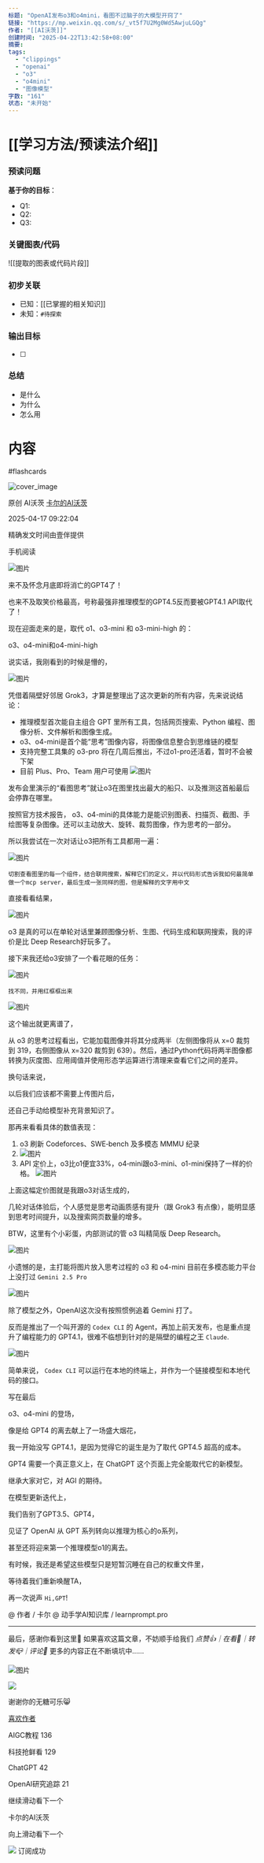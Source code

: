 ```yaml
---
标题: "OpenAI发布o3和o4mini，看图不过脑子的大模型开窍了"
链接: "https://mp.weixin.qq.com/s/_vt5f7U2Mg0Wd5AwjuLGQg"
作者: "[[AI沃茨]]"
创建时间: "2025-04-22T13:42:58+08:00"
摘要:
tags:
  - "clippings"
  - "openai"
  - "o3"
  - "o4mini"
  - "图像模型"
字数: "161"
状态: "未开始"
---
```

# [[学习方法/预读法介绍]]
### 预读问题  
**基于你的目标**：
- Q1: 
- Q2: 
- Q3:   

### 关键图表/代码  
![[提取的图表或代码片段]]
### 初步关联  
- 已知：[[已掌握的相关知识]]  
- 未知：`#待探索`  

### 输出目标
- [ ] 

### 总结
- 是什么
- 为什么
- 怎么用

# 内容
#flashcards

![cover_image](https://mmbiz.qpic.cn/mmbiz_jpg/YEhakvKZjXlHmpBHsDfV5DnJ0kFicNZYLymzDXesR87EI3ibdpAAe38QFMpdrG00BY2yNvpWjkmodGxCDia7vhfhg/0?wx_fmt=jpeg)

原创 AI沃茨 [卡尔的AI沃茨](https://mp.weixin.qq.com/s/)

2025-04-17 09:22:04

精确发文时间由壹伴提供

手机阅读

![图片](https://mmbiz.qpic.cn/mmbiz_gif/YEhakvKZjXnldP5j86gl7F0BX2wnsreS7y5dnqT3nNMR5E3blh98PEOVETviaQ0K7mXFibG9uzTIK2ruLXq1Eo9Q/640?wx_fmt=gif&from=appmsg&tp=webp&wxfrom=5&wx_lazy=1)

来不及怀念月底即将消亡的GPT4了！

也来不及取笑价格最高，号称最强非推理模型的GPT4.5反而要被GPT4.1 API取代了！

现在迎面走来的是，取代 o1、o3-mini 和 o3-mini-high 的：

o3、o4-mini和o4-mini-high

说实话，我刚看到的时候是懵的，

![图片](https://mmbiz.qpic.cn/mmbiz_jpg/YEhakvKZjXnldP5j86gl7F0BX2wnsreS7jeQ00SFGsmFtnsU5ygo31kzRaZ13Eo5NtIddpK8EAXGYdPPaOmfibg/640?wx_fmt=jpeg&from=appmsg&tp=webp&wxfrom=5&wx_lazy=1&wx_co=1)

凭借着隔壁好邻居 Grok3，才算是整理出了这次更新的所有内容，先来说说结论：

- 推理模型首次能自主组合 GPT 里所有工具，包括网页搜索、Python 编程、图像分析、文件解析和图像生成。
- o3、o4-mini是首个能“思考”图像内容，将图像信息整合到思维链的模型
- 支持完整工具集的 o3-pro 将在几周后推出，不过o1-pro还活着，暂时不会被下架
- 目前 Plus、Pro、Team 用户可使用
![图片](https://mmbiz.qpic.cn/mmbiz_png/YEhakvKZjXnldP5j86gl7F0BX2wnsreSKSibzEuy8G1O1iaibTnjzkl6v63TibDqIzic6ddtqLsQctncUCXGKdEibFAw/640?wx_fmt=png&from=appmsg&tp=webp&wxfrom=5&wx_lazy=1&wx_co=1)

发布会里演示的“看图思考”就让o3在图里找出最大的船只、以及推测这首船最后会停靠在哪里。

按照官方技术报告， o3、o4-mini的具体能力是能识别图表、扫描页、截图、手绘图等复杂图像。还可以主动放大、旋转、裁剪图像，作为思考的一部分。

所以我尝试在一次对话让o3把所有工具都用一遍：

![图片](https://mmbiz.qpic.cn/mmbiz_png/YEhakvKZjXnldP5j86gl7F0BX2wnsreSSF84BWBjJsWRBgicsvYUamOO6KfPboMbeS8ia8x0VUw9tE7WPpKUp5Gw/640?wx_fmt=png&from=appmsg&tp=webp&wxfrom=5&wx_lazy=1&wx_co=1)

```
切割查看图里的每一个组件，结合联网搜索，解释它们的定义，并以代码形式告诉我如何最简单做一个mcp server，最后生成一张同样的图，但是解释的文字用中文
```

直接看看结果，

![图片](https://mmbiz.qpic.cn/mmbiz_jpg/YEhakvKZjXnldP5j86gl7F0BX2wnsreS5OT1w66j7EFr8fzPnzCu51gazEgjNLYFAqobt7W1bXknJpug4dEJ7Q/640?wx_fmt=jpeg&from=appmsg&tp=webp&wxfrom=5&wx_lazy=1&wx_co=1)

o3 是真的可以在单轮对话里兼顾图像分析、生图、代码生成和联网搜索，我的评价是比 Deep Research好玩多了。

接下来我还给o3安排了一个看花眼的任务：

![图片](https://mmbiz.qpic.cn/mmbiz_png/YEhakvKZjXnldP5j86gl7F0BX2wnsreSunbhB22nIKbqfibGXKWrRF2RY7zrY6C7kGRVAghDHbjA16RKdGlFp7Q/640?wx_fmt=png&from=appmsg&tp=webp&wxfrom=5&wx_lazy=1&wx_co=1)

```
找不同，并用红框框出来
```
![图片](https://mmbiz.qpic.cn/mmbiz_png/YEhakvKZjXnldP5j86gl7F0BX2wnsreSsjIKhIXM98KxcxzbTyC8IDeTGRAcaBddTXtqCear3RMhoPPgfOuQAw/640?wx_fmt=png&from=appmsg&tp=webp&wxfrom=5&wx_lazy=1&wx_co=1)

这个输出就更离谱了，

从 o3 的思考过程看出，它能加载图像并将其分成两半（左侧图像将从 x=0 裁剪到 319，右侧图像从 x=320 裁剪到 639）。然后，通过Python代码将两半图像都转换为灰度图、应用阈值并使用形态学运算进行清理来查看它们之间的差异。

换句话来说，

以后我们应该都不需要上传图片后，

还自己手动给模型补充背景知识了。

那再来看看具体的数值表现：

1. o3 刷新 Codeforces、SWE‑bench 及多模态 MMMU 纪录
2. ![图片](https://mmbiz.qpic.cn/mmbiz_png/YEhakvKZjXnldP5j86gl7F0BX2wnsreSGRptuCjKBPheq6HziceSiaZwPu5Fwlo18r6vBedzWx4Sx78ePGobRSXw/640?wx_fmt=png&from=appmsg&tp=webp&wxfrom=5&wx_lazy=1&wx_co=1)
3. API 定价上，o3比o1便宜33%，o4‑mini跟o3-mini、o1-mini保持了一样的价格。
![图片](https://mmbiz.qpic.cn/mmbiz_png/YEhakvKZjXnldP5j86gl7F0BX2wnsreS7BPHEXckwd7y0UibmRFiarSpcDE803Ar7PAygibNicSGFvQe0sFE6L5n5w/640?wx_fmt=png&from=appmsg&tp=webp&wxfrom=5&wx_lazy=1&wx_co=1)

上面这幅定价图就是我跟o3对话生成的，

几轮对话体验后，个人感觉是思考动画质感有提升（跟 Grok3 有点像），能明显感到思考时间提升，以及搜索网页数量的增多。

BTW，这里有个小彩蛋，内部测试的管 o3 叫精简版 Deep Research。

![图片](https://mmbiz.qpic.cn/mmbiz_png/YEhakvKZjXnldP5j86gl7F0BX2wnsreSMwq3YtxSWicMvZakQeKsLtWoqM7PtZgKWBGjgPHaJd18vjiaaavCj9uw/640?wx_fmt=png&from=appmsg&tp=webp&wxfrom=5&wx_lazy=1&wx_co=1)

小遗憾的是，主打能将图片放入思考过程的 o3 和 o4-mini 目前在多模态能力平台上没打过 `Gemini 2.5 Pro`

![图片](https://mmbiz.qpic.cn/mmbiz_jpg/YEhakvKZjXnldP5j86gl7F0BX2wnsreS8DgDglkECHalUaKUibl2k0JEUewuoNPJapCqAtztpGqpIPIUkdYNCicQ/640?wx_fmt=jpeg&from=appmsg&tp=webp&wxfrom=5&wx_lazy=1&wx_co=1)

除了模型之外，OpenAI这次没有按照惯例追着 Gemini 打了。

反而是推出了一个叫开源的 `Codex CLI` 的 Agent，再加上前天发布，也是重点提升了编程能力的 GPT4.1，很难不临想到针对的是隔壁的编程之王 `Claude`.

![图片](https://mmbiz.qpic.cn/mmbiz_gif/YEhakvKZjXnldP5j86gl7F0BX2wnsreSWiaO2eJianlYpUHnSIibIg56ThtYwzibHdlZlzsbOYSm7cmX6glvC3TMlQ/640?wx_fmt=gif&from=appmsg&tp=webp&wxfrom=5&wx_lazy=1)

简单来说， `Codex CLI` 可以运行在本地的终端上，并作为一个链接模型和本地代码的接口。

  

写在最后

o3、o4-mini 的登场，

像是给 GPT4 的离去献上了一场盛大烟花，

我一开始没写 GPT4.1，是因为觉得它的诞生是为了取代 GPT4.5 超高的成本。

GPT4 需要一个真正意义上，在 ChatGPT 这个页面上完全能取代它的新模型。

继承大家对它，对 AGI 的期待。

在模型更新迭代上，

我们告别了GPT3.5、GPT4，

见证了 OpenAI 从 GPT 系列转向以推理为核心的o系列，

甚至还将迎来第一个推理模型o1的离去。

有时候，我还是希望这些模型只是短暂沉睡在自己的权重文件里，

等待着我们重新唤醒TA，

再一次说声 `Hi,GPT`!

  

@ 作者 / 卡尔 @ 动手学AI知识库 / learnprompt.pro

---

最后，感谢你看到这里👏 如果喜欢这篇文章，不妨顺手给我们 *点赞👍｜在看👀｜转发📪｜评论📣* 更多的内容正在不断填坑中……

![图片](https://mmbiz.qpic.cn/mmbiz_png/YEhakvKZjXnldP5j86gl7F0BX2wnsreSxxdj9KQzoibgBqHuRPanHRAagPCvmFkBda0gsHQ0ehJvqfROPhyLKUw/640?wx_fmt=png&from=appmsg&tp=webp&wxfrom=5&wx_lazy=1&wx_co=1)

![](https://mmbiz.qlogo.cn/sz_mmbiz_jpg/9JPKQ6n4AVm2uVtTV3yR0sszrCKNP141voF1CaGSIMxAwVGlhrQM2qIZkmeHtibVtlQibVdDv3tQugMVqichjqeKQ/0?wx_fmt=jpeg)

谢谢你的无糖可乐😸

 [喜欢作者](https://mp.weixin.qq.com/s/)

AIGC教程 136

科技抢鲜看 129

ChatGPT 42

OpenAI研究追踪 21

继续滑动看下一个

卡尔的AI沃茨

向上滑动看下一个

![](https://mp.weixin.qq.com/s/assets/imgs/data-enhance/isok.svg) 订阅成功